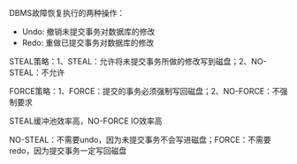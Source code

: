 DBMS故障恢复执行的两种操作：

* Undo: 撤销未提交事务对数据库的修改
* Redo: 重做已提交事务对数据库的修改

STEAL策略：1、STEAL：允许将未提交事务所做的修改写到磁盘；2、NO-STEAL：不允许

FORCE策略：1、FORCE：提交的事务必须强制写回磁盘；2、NO-FORCE：不强制要求

STEAL缓冲池效率高，NO-FORCE IO效率高

NO-STEAL：不需要undo，因为未提交事务不会写进磁盘；FORCE：不需要redo，因为提交事务一定写回磁盘